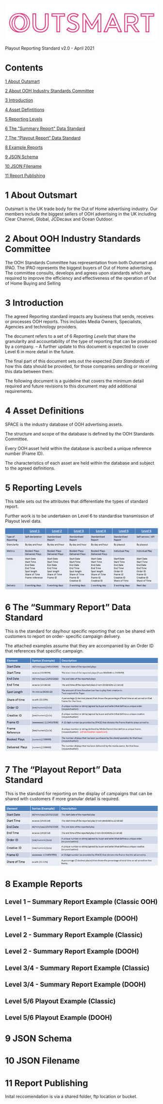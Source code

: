![OutsmartLogo](Pictures/OutsmartLogo.png)

Playout Reporting Standard v2.0 - April 2021

# Contents

[1 About Outsmart](#1-about-outsmart)

[2 About OOH Industry Standards Committee](#2-about-ooh-industry-standards-committee)

[3 Introduction](#3-introduction)

[4 Asset Defintitions](#4-asset-definitions)

[5 Reporting Levels](#5-reporting-levels)

[6 The "Summary Report" Data Standard](#6-the-summary-report-data-standard)

[7 The “Playout Report” Data Standard](#7-the-playout-report-data-standard)

[8 Example Reports](#8-Example-Reports)

[9 JSON Schema](#9-JSON-Schema)

[10 JSON Filename](#10-JSON-Filename)

[11 Report Publishing](#11-Report-Publishing)



# 1 About Outsmart

Outsmart is the UK trade body for the Out of Home advertising industry. Our members include the biggest
sellers of OOH advertising in the UK including Clear Channel, Global, JCDecaux and Ocean Outdoor.

# 2 About OOH Industry Standards Committee

The OOH Standards Committee has representation from both Outsmart and IPAO. The IPAO represents the
biggest buyers of Out of Home advertising. The committee consults, develops and agrees upon standards which
are required to improve the efficiency and effectiveness of the operation of Out of Home Buying and Selling

# 3 Introduction

The agreed Reporting standard impacts any business that sends, receives or processes OOH reports. This
includes Media Owners, Specialists, Agencies and technology providers.

The document refers to a set of 6 _Reporting Levels_ that share the granularity and accountability of the type of
reporting that can be produced by a company. – A further update to this document is expected to cover Level 6
in more detail in the future.

The final part of this document sets out the expected _Data Standards_ of how this data should be provided, for
those companies sending or receiving this data between them.

The following document is a guideline that covers the minimum detail required and future revisions to this
document may add additional requirements.


# 4 Asset Definitions

SPACE is the industry database of OOH advertising assets.

The structure and scope of the database is defined by the OOH Standards Committee.

Every OOH asset held within the database is ascribed a unique reference number (Frame ID).

The characteristics of each asset are held within the database and subject to the agreed definitions.


# 5 Reporting Levels

This table sets out the attributes that differentiate the types of standard report.

Further work is to be undertaken on Level 6 to standardise transmission of Playout level data.

![ReportingLevels](Pictures/Levels.png)


# 6 The “Summary Report” Data Standard

This is the standard for day/hour specific reporting that can be shared with customers to report on order-
specific campaign delivery.

The attached examples assume that they are accompanied by an Order ID that references that specific
campaign.

![SummaryReport](Pictures/Summary.png)

# 7 The “Playout Report” Data Standard

This is the standard for reporting on the display of campaigns that can be shared with customers if more
granular detail is required.

![PlayoutReport](Pictures/Standard.png)

# 8 Example Reports

## Level 1 – Summary Report Example (Classic OOH)

## Level 1 – Summary Report Example (DOOH)

## Level 2 - Summary Report Example (Classic)

## Level 2 - Summary Report Example (DOOH)

## Level 3/4 - Summary Report Example (Classic)

## Level 3/4 - Summary Report Example (DOOH)

## Level 5/6 Playout Example (Classic)

## Level 5/6 Playout Example (DOOH)

# 9 JSON Schema

# 10 JSON Filename

# 11 Report Publishing
Inital reccomendation is via a shared folder, ftp location or bucket. 
